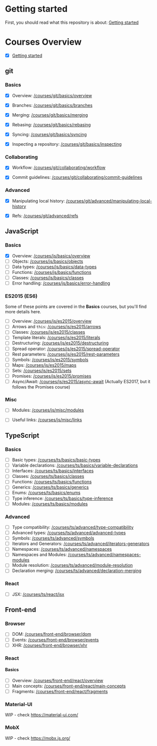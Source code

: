 # Getting started

First, you should read what this repository is about: [Getting started](/GETTINGSTARTED.md)

# Courses Overview

- [x] [Getting started](/GETTINGSTARTED.md)


## git

### Basics

- [x] Overview: [/courses/git/basics/overview](/courses/git/basics/overview)
- [x] Branches: [/courses/git/basics/branches](courses/git/basics/branches)
- [x] Merging: [/courses/git/basics/merging](courses/git/basics/merging)
- [x] Rebasing: [/courses/git/basics/rebasing](courses/git/basics/rebasing)
- [x] Syncing: [/courses/git/basics/syncing](courses/git/basics/syncing)
- [x] Inspecting a repository: [/courses/git/basics/inspecting](/courses/git/basics/inspecting)


### Collaborating

- [x] Workflow: [/courses/git/collaborating/workflow](/courses/git/collaborating/workflow)
- [x] Commit guidelines: [/courses/git/collaborating/commit-guidelines](/courses/git/collaborating/commit-guidelines)


### Advanced

- [x] Manipulating local history: [/courses/git/advanced/manipulating-local-history](/courses/git/advanced/manipulating-local-history)
- [x] Refs: [/courses/git/advanced/refs](/courses/git/advanced/refs)


## JavaScript

### Basics

- [x] Overview: [/courses/js/basics/overview](/courses/js/basics/overview)
- [ ] Objects: [/courses/js/basics/objects](/courses/js/basics/objects)
- [ ] Data types: [/courses/js/basics/data-types](/courses/js/basics/data-types)
- [ ] Functions: [/courses/js/basics/functions](/courses/js/basics/functions)
- [ ] Classes: [/courses/js/basics/classes](/courses/js/basics/classes)
- [ ] Error handling: [/courses/js/basics/error-handling](/courses/js/basics/error-handling)

### ES2015 (ES6)

Some of these points are covered in the **Basics** courses, but you'll find more details here.

- [ ] Overview: [/courses/js/es2015/overview](/courses/js/es2015/overview)
- [ ] Arrows and `this`: [/courses/js/es2015/arrows](/courses/js/es2015/arrows)
- [ ] Classes: [/courses/js/es2015/classes](/courses/js/es2015/classes)
- [ ] Template literals: [/courses/js/es2015/literals](/courses/js/es2015/literals)
- [ ] Destructuring: [/courses/js/es2015/destructuring](/courses/js/es2015/destructuring)
- [ ] Spread operator: [/courses/js/es2015/spread-operator](/courses/js/es2015/spread-operator)
- [ ] Rest parameters: [/courses/js/es2015/rest-parameters](/courses/js/es2015/rest-parameters)
- [ ] Symbols: [/courses/js/es2015/symbols](/courses/js/es2015/symbols)
- [ ] Maps: [/courses/js/es2015/maps](/courses/js/es2015/maps)
- [ ] Sets: [/courses/js/es2015/sets](/courses/js/es2015/sets)
- [ ] Promises: [/courses/js/es2015/promises](/courses/js/es2015/promises)
- [ ] Async/Await: [/courses/js/es2015/async-await](/courses/js/es2015/async-await) (Actually ES2017, but it follows the Promises course)

### Misc

- [ ] Modules: [/courses/js/misc/modules](/courses/js/misc/modules)
- [ ] Useful links: [/courses/js/misc/links](/courses/js/misc/links)


## TypeScript

### Basics

- [ ] Basic types: [/courses/ts/basics/basic-types](/courses/ts/basics/basic-types)
- [ ] Variable declarations: [/courses/ts/basics/variable-declarations](/courses/ts/basics/variable-declarations)
- [ ] Interfaces: [/courses/ts/basics/interfaces](/courses/ts/basics/interfaces)
- [ ] Classes: [/courses/ts/basics/classes](/courses/ts/basics/classes)
- [ ] Functions: [/courses/ts/basics/functions](/courses/ts/basics/functions)
- [ ] Generics: [/courses/ts/basics/generics](/courses/ts/basics/generics)
- [ ] Enums: [/courses/ts/basics/enums](/courses/ts/basics/enums)
- [ ] Type inference: [/courses/ts/basics/type-inference](/courses/ts/basics/type-inference)
- [ ] Modules: [/courses/ts/basics/modules](/courses/ts/basics/modules)

### Advanced

- [ ] Type compatibility: [/courses/ts/advanced/type-compatibility](/courses/ts/advanced/type-compatibility)
- [ ] Advanced types: [/courses/ts/advanced/advanced-types](/courses/ts/advanced/advanced-types)
- [ ] Symbols: [/courses/ts/advanced/symbols](/courses/ts/advanced/symbols)
- [ ] Iterators and Generators: [/courses/ts/advanced/iterators-generators](/courses/ts/advanced/iterators-generators)
- [ ] Namespaces: [/courses/ts/advanced/namespaces](/courses/ts/advanced/namespaces)
- [ ] Namespaces and Modules: [/courses/ts/advanced/namespaces-modules](/courses/ts/advanced/namespaces-modules)
- [ ] Module resolution: [/courses/ts/advanced/module-resolution](/courses/ts/advanced/module-resolution)
- [ ] Declaration merging: [/courses/ts/advanced/declaration-merging](/courses/ts/advanced/declaration-merging)

### React

- [ ] JSX: [/courses/ts/react/jsx](/courses/ts/react/jsx)


## Front-end

### Browser

- [ ] DOM: [/courses/front-end/browser/dom](/courses/front-end/browser/dom)
- [ ] Events: [/courses/front-end/browser/events](/courses/front-end/browser/events)
- [ ] XHR: [/courses/front-end/browser/xhr](/courses/front-end/browser/xhr)

### React

#### Basics

- [ ] Overview: [/courses/front-end/react/overview](/courses/front-end/react/overview)
- [ ] Main concepts: [/courses/front-end/react/main-concepts](/courses/front-end/react/main-concepts)
- [ ] Fragments: [/courses/front-end/react/fragments](/courses/front-end/react/fragments)

### Material-UI

WIP - check https://material-ui.com/

### MobX

WIP - check https://mobx.js.org/
